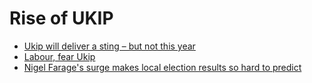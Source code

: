 Rise of UKIP
============

 * [Ukip will deliver a sting – but not this year](http://www.guardian.co.uk/commentisfree/2013/apr/29/ukip-sting-local-elections)
 * [Labour, fear Ukip](http://www.guardian.co.uk/commentisfree/2011/apr/18/ukip-labour-british-electorate)
 * [Nigel Farage's surge makes local election results so hard to predict](http://www.guardian.co.uk/politics/2013/apr/27/nigel-farage-ukip-local-elections)
